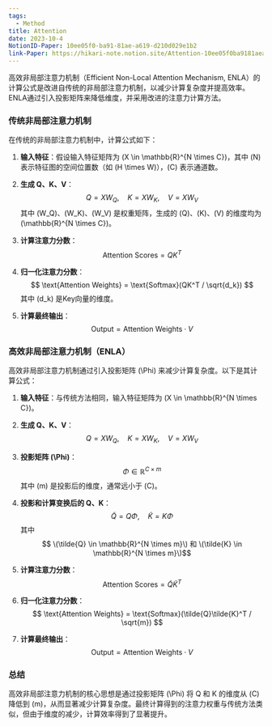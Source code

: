 ```yaml
---
tags:
  - Method
title: Attention
date: 2023-10-4
NotionID-Paper: 10ee05f0-ba91-81ae-a619-d210d029e1b2
link-Paper: https://hikari-note.notion.site/Attention-10ee05f0ba9181aea619d210d029e1b2
---
```


高效非局部注意力机制（Efficient Non-Local Attention Mechanism, ENLA）的计算公式是改进自传统的非局部注意力机制，以减少计算复杂度并提高效率。ENLA通过引入投影矩阵来降低维度，并采用改进的注意力计算方法。

### 传统非局部注意力机制

在传统的非局部注意力机制中，计算公式如下：

1. **输入特征**：假设输入特征矩阵为 \(X \in \mathbb{R}^{N \times C}\)，其中 \(N\) 表示特征图的空间位置数（如 \(H \times W\)），\(C\) 表示通道数。

2. **生成 Q、K、V**：
    $$
    Q = XW_Q, \quad K = XW_K, \quad V = XW_V
    $$
    其中 \(W_Q\)、\(W_K\)、\(W_V\) 是权重矩阵，生成的 \(Q\)、\(K\)、\(V\) 的维度均为 \(\mathbb{R}^{N \times C}\)。

3. **计算注意力分数**：
    $$
    \text{Attention Scores} = QK^T
    $$

4. **归一化注意力分数**：
    $$
    \text{Attention Weights} = \text{Softmax}(QK^T / \sqrt{d_k})
    $$
    其中 \(d_k\) 是Key向量的维度。

5. **计算最终输出**：
    $$
    \text{Output} = \text{Attention Weights} \cdot V
    $$

### 高效非局部注意力机制（ENLA）

高效非局部注意力机制通过引入投影矩阵 \(\Phi\) 来减少计算复杂度。以下是其计算公式：

1. **输入特征**：与传统方法相同，输入特征矩阵为 \(X \in \mathbb{R}^{N \times C}\)。

2. **生成 Q、K、V**：
    $$
    Q = XW_Q, \quad K = XW_K, \quad V = XW_V
    $$

3. **投影矩阵 \(\Phi\)**：
    $$
    \Phi \in \mathbb{R}^{C \times m}
    $$
    其中 \(m\) 是投影后的维度，通常远小于 \(C\)。

4. **投影和计算变换后的 Q、K**：
    $$
    \tilde{Q} = Q\Phi, \quad \tilde{K} = K\Phi
    $$
    其中$$ \(\tilde{Q} \in \mathbb{R}^{N \times m}\) 和 \(\tilde{K} \in \mathbb{R}^{N \times m}\)$$

5. **计算注意力分数**：
    $$
    \text{Attention Scores} = \tilde{Q}\tilde{K}^T
    $$

6. **归一化注意力分数**：
    $$
    \text{Attention Weights} = \text{Softmax}(\tilde{Q}\tilde{K}^T / \sqrt{m})
    $$

7. **计算最终输出**：
    $$
    \text{Output} = \text{Attention Weights} \cdot V
    $$

### 总结

高效非局部注意力机制的核心思想是通过投影矩阵 \(\Phi\) 将 Q 和 K 的维度从 \(C\) 降低到 \(m\)，从而显著减少计算复杂度。最终计算得到的注意力权重与传统方法类似，但由于维度的减少，计算效率得到了显著提升。